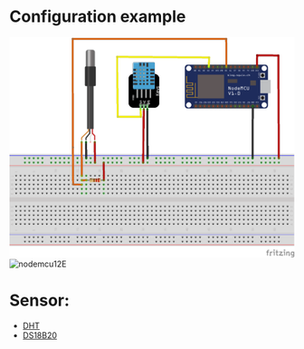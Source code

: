# Configuration example
<img src="https://github.com/mastroalex/tempcontrol/blob/main/esp8266_sensor_reading/sensor_esp8266_bb.png" alt="example" width="800"/>

<img src="https://i2.wp.com/randomnerdtutorials.com/wp-content/uploads/2019/05/ESP8266-NodeMCU-kit-12-E-pinout-gpio-pin.png?w=817&quality=100&strip=all&ssl=1" alt="nodemcu12E" widht="800"/>

# Sensor: 
*  [DHT](https://github.com/mastroalex/tempcontrol/tree/main/esp8266_sensor_reading/dht11_test)
*  [DS18B20](https://github.com/mastroalex/tempcontrol/tree/main/esp8266_sensor_reading/ds18b20_test)